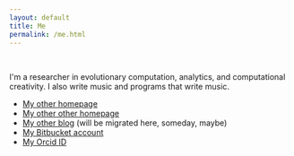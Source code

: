 ```yaml
---
layout: default
title: Me
permalink: /me.html
---
```


<div id="logo">&nbsp;</div>

I'm a researcher in evolutionary computation, analytics, and
computational creativity. I also write music and programs that write
music.

* [My other homepage](http://www.skynet.ie/~jmmcd)
* [My other other homepage](http://www.ucd.ie/cba/members/jamesmcdermott/)
* [My other blog](http://jamesmichaelmcdermott.blogspot.com) (will
be migrated here, someday, maybe)
* [My Bitbucket account](https://bitbucket.org/jmmcd)
* [My Orcid ID](http://orcid.org/0000-0002-1402-6995)
